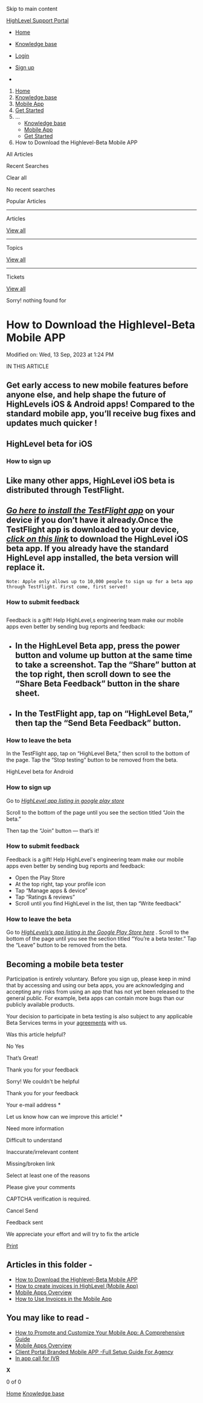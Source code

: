 Skip to main content

[ HighLevel Support Portal ](https://help.gohighlevel.com)

  * [ Home ](/support/home)
  * [ Knowledge base ](/support/solutions)

  * [Login](/support/login)
  * [Sign up](/support/signup)
  * 

  1. [Home](/support/home)
  2. [Knowledge base](/support/solutions)
  3. [Mobile App](/support/solutions/48000455168)
  4. [Get Started](/support/solutions/folders/48000685731)
  5. ... 
     * [Knowledge base](/support/solutions)
     * [Mobile App](/support/solutions/48000455168)
     * [Get Started](/support/solutions/folders/48000685731)
  6. How to Download the Highlevel-Beta Mobile APP

All  Articles 

Recent Searches

Clear all

No recent searches

Popular Articles

* * *

Articles

[View all](/support/search/solutions)

* * *

Topics

[View all](/support/search/topics)

* * *

Tickets

[View all](/support/search/tickets)

Sorry! nothing found for   

# How to Download the Highlevel-Beta Mobile APP

Modified on: Wed, 13 Sep, 2023 at 1:24 PM

IN THIS ARTICLE

## Get early access to new mobile features before anyone else, and help shape the future of HighLevels iOS & Android apps! Compared to the standard mobile app, you’ll receive bug fixes and updates much quicker !

## [](https://www.notion.so/help/notion-for-mobile-beta-version#notion-beta-for-ios)HighLevel beta for iOS

### **How to sign up**

##  Like many other apps, HighLevel iOS beta is distributed through TestFlight.

## [_Go here to install the TestFlight app_](https://apps.apple.com/us/app/testflight/id899247664)  on your device if you don’t have it already.Once the TestFlight app is downloaded to your device, [_click on this link_](https://testflight.apple.com/join/bHNZSiYj) to download the HighLevel iOS beta app. If you already have the standard HighLevel app installed, the beta version will replace it.

    Note: Apple only allows up to 10,000 people to sign up for a beta app through TestFlight. First come, first served!

### **How to submit feedback**

##   
Feedback is a gift! Help HighLevel,s engineering team make our mobile apps even better by sending bug reports and feedback:

  * ## In the HighLevel Beta app, press the power button and volume up button at the same time to take a screenshot. Tap the “Share” button at the top right, then scroll down to see the “Share Beta Feedback” button in the share sheet.

  * ## In the TestFlight app, tap on “HighLevel Beta,” then tap the “Send Beta Feedback” button.

### **How to leave the beta**

In the TestFlight app, tap on “HighLevel Beta,” then scroll to the bottom of the page. Tap the “Stop testing” button to be removed from the beta.

HighLevel beta for Android

### **How to sign up**

Go to [_HighLevel app listing in google play store_](https://play.google.com/store/apps/details?id=com.gohighlevel&hl=en_IN&gl=US)

Scroll to the bottom of the page until you see the section titled “Join the beta.”

Then tap the “Join” button — that’s it!

### **How to submit feedback**

Feedback is a gift! Help HighLevel's engineering team make our mobile apps even better by sending bug reports and feedback:

  * Open the Play Store
  * At the top right, tap your profile icon
  * Tap “Manage apps & device”
  * Tap “Ratings & reviews”
  * Scroll until you find HighLevel in the list, then tap “Write feedback”

### **How to leave the beta**

Go to [_HighLevels’s app listing in the Google Play Store here_](https://play.google.com/store/apps/details?id=com.gohighlevel&hl=en_IN&gl=US) _._  Scroll to the bottom of the page until you see the section titled “You’re a beta tester.” Tap the “Leave” button to be removed from the beta.

## Becoming a mobile beta tester

Participation is entirely voluntary. Before you sign up, please keep in mind that by accessing and using our beta apps, you are acknowledging and accepting any risks from using an app that has not yet been released to the general public. For example, beta apps can contain more bugs than our publicly available products. 

Your decision to participate in beta testing is also subject to any applicable Beta Services terms in your [agreements](https://notion.notion.site/Terms-and-Privacy-28ffdd083dc3473e9c2da6ec011b58ac) with us. 

Was this article helpful?

No  Yes 

That’s Great!

Thank you for your feedback

Sorry! We couldn't be helpful

Thank you for your feedback

Your e-mail address *

Let us know how can we improve this article! *

Need more information 

Difficult to understand 

Inaccurate/irrelevant content 

Missing/broken link 

Select at least one of the reasons 

Please give your comments 

CAPTCHA verification is required. 

Cancel  Send 

Feedback sent

We appreciate your effort and will try to fix the article

[Print](javascript:print\(\))

## Articles in this folder -

  * [How to Download the Highlevel-Beta Mobile APP](/support/solutions/articles/48001216444-how-to-download-the-highlevel-beta-mobile-app)
  * [How to create invoices in HighLevel (Mobile App)](/support/solutions/articles/48001216564-how-to-create-invoices-in-highlevel-mobile-app-)
  * [Mobile Apps Overview](/support/solutions/articles/155000001702-mobile-apps-overview)
  * [How to Use Invoices in the Mobile App](/support/solutions/articles/155000003058-how-to-use-invoices-in-the-mobile-app)

## You may like to read -

  * [How to Promote and Customize Your Mobile App: A Comprehensive Guide](/support/solutions/articles/155000000089-how-to-promote-and-customize-your-mobile-app-a-comprehensive-guide)
  * [Mobile Apps Overview](/support/solutions/articles/155000001702-mobile-apps-overview)
  * [Client Portal Branded Mobile APP -Full Setup Guide For Agency](/support/solutions/articles/155000002617-client-portal-branded-mobile-app-full-setup-guide-for-agency)
  * [In app call for IVR](/support/solutions/articles/155000002456-in-app-call-for-ivr)

**X**

0 of 0 []()

[Home](/support/home) [Knowledge base](/support/solutions)
